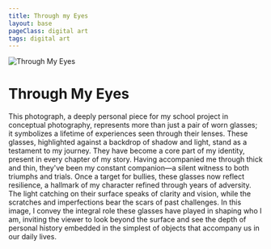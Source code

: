 ```yaml
---
title: Through my Eyes
layout: base
pageClass: digital art
tags: digital art
---
```

<head>
    <meta charset="utf-8">
    <title>Through My Eyes</title>
   
<body>
    <div class="container">
        <img src="/images/self-portrait copy.jpg" alt="Through My Eyes" class="image">
        <div class="description">
            <h1>Through My Eyes</h1>
            <p>This photograph, a deeply personal piece for my school project in conceptual photography, represents more than just a pair of worn glasses; it symbolizes a lifetime of experiences seen through their lenses. These glasses, highlighted against a backdrop of shadow and light, stand as a testament to my journey. They have become a core part of my identity, present in every chapter of my story. Having accompanied me through thick and thin, they've been my constant companion—a silent witness to both triumphs and trials. Once a target for bullies, these glasses now reflect resilience, a hallmark of my character refined through years of adversity. The light catching on their surface speaks of clarity and vision, while the scratches and imperfections bear the scars of past challenges. In this image, I convey the integral role these glasses have played in shaping who I am, inviting the viewer to look beyond the surface and see the depth of personal history embedded in the simplest of objects that accompany us in our daily lives.</p>
        </div>
    </div>